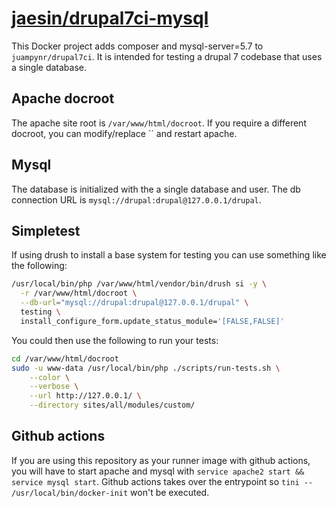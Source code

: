 # [jaesin/drupal7ci-mysql](https://hub.docker.com/repository/docker/jaesin/drupal7ci-mysql)

This Docker project adds composer and mysql-server=5.7 to `juampynr/drupal7ci`. It is intended for testing a drupal 7 codebase that uses a single database.

## Apache docroot

The apache site root is `/var/www/html/docroot`. If you require a different docroot, you can modify/replace `` and restart apache.

## Mysql

The database is initialized with the a single database and user. The db connection URL is `mysql://drupal:drupal@127.0.0.1/drupal`. 

## Simpletest

If using drush to install a base system for testing you can use something like the following:

```bash
/usr/local/bin/php /var/www/html/vendor/bin/drush si -y \
  -r /var/www/html/docroot \
  --db-url="mysql://drupal:drupal@127.0.0.1/drupal" \
  testing \
  install_configure_form.update_status_module='[FALSE,FALSE]'
```

You could then use the following to run your tests:

```bash
cd /var/www/html/docroot
sudo -u www-data /usr/local/bin/php ./scripts/run-tests.sh \
	--color \
	--verbose \
	--url http://127.0.0.1/ \
	--directory sites/all/modules/custom/
```

## Github actions

If you are using this repository as your runner image with github actions, you will have to start apache and mysql with `service apache2 start && service mysql start`. Github actions takes over the entrypoint so `tini -- /usr/local/bin/docker-init` won't be executed.